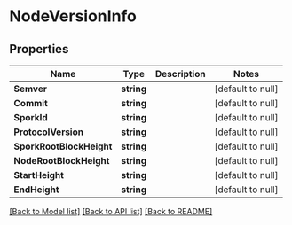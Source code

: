 # NodeVersionInfo

## Properties
Name | Type | Description | Notes
------------ | ------------- | ------------- | -------------
**Semver** | **string** |  | [default to null]
**Commit** | **string** |  | [default to null]
**SporkId** | **string** |  | [default to null]
**ProtocolVersion** | **string** |  | [default to null]
**SporkRootBlockHeight** | **string** |  | [default to null]
**NodeRootBlockHeight** | **string** |  | [default to null]
**StartHeight** | **string** |  | [default to null]
**EndHeight** | **string** |  | [default to null]

[[Back to Model list]](../README.md#documentation-for-models) [[Back to API list]](../README.md#documentation-for-api-endpoints) [[Back to README]](../README.md)

